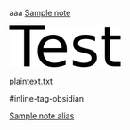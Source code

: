 aaa [Sample note](../Sample%20note.md)

![test.png](re_s/test.png)


[plaintext.txt](re_s/plaintext.txt)

#inline-tag-obsidian

[Sample note alias](../Sample%20note.md)